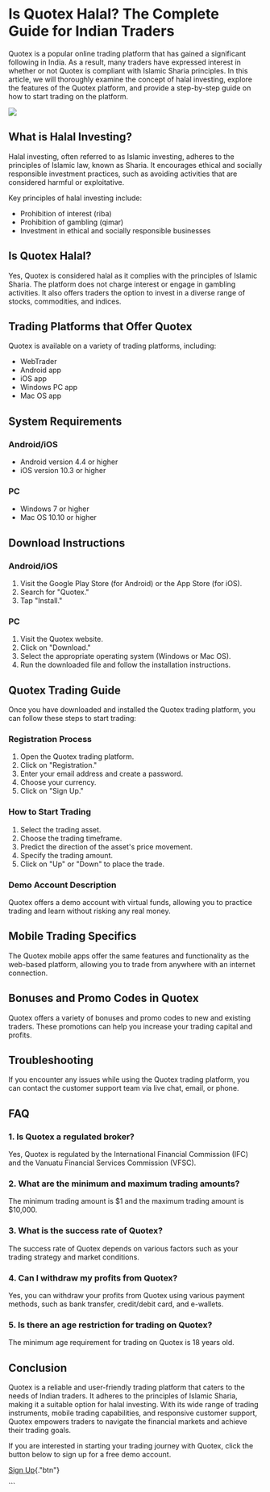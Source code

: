 # Is Quotex Halal? The Complete Guide for Indian Traders

Quotex is a popular online trading platform that has gained a
significant following in India. As a result, many traders have expressed
interest in whether or not Quotex is compliant with Islamic Sharia
principles. In this article, we will thoroughly examine the concept of
halal investing, explore the features of the Quotex platform, and
provide a step-by-step guide on how to start trading on the platform.

[![](https://static.quotex.io/files/4_en/300_250.jpg)](https://traff.sbs/brokerqxlid)

## What is Halal Investing?

Halal investing, often referred to as Islamic investing, adheres to the
principles of Islamic law, known as Sharia. It encourages ethical and
socially responsible investment practices, such as avoiding activities
that are considered harmful or exploitative.

Key principles of halal investing include:

-   Prohibition of interest (riba)
-   Prohibition of gambling (qimar)
-   Investment in ethical and socially responsible businesses

## Is Quotex Halal?

Yes, Quotex is considered halal as it complies with the principles of
Islamic Sharia. The platform does not charge interest or engage in
gambling activities. It also offers traders the option to invest in a
diverse range of stocks, commodities, and indices.

## Trading Platforms that Offer Quotex

Quotex is available on a variety of trading platforms, including:

-   WebTrader
-   Android app
-   iOS app
-   Windows PC app
-   Mac OS app

## System Requirements

### Android/iOS

-   Android version 4.4 or higher
-   iOS version 10.3 or higher

### PC

-   Windows 7 or higher
-   Mac OS 10.10 or higher

## Download Instructions

### Android/iOS

1.  Visit the Google Play Store (for Android) or the App Store (for
    iOS).
2.  Search for "Quotex."
3.  Tap "Install."

### PC

1.  Visit the Quotex website.
2.  Click on "Download."
3.  Select the appropriate operating system (Windows or Mac OS).
4.  Run the downloaded file and follow the installation instructions.

## Quotex Trading Guide

Once you have downloaded and installed the Quotex trading platform, you
can follow these steps to start trading:

### Registration Process

1.  Open the Quotex trading platform.
2.  Click on "Registration."
3.  Enter your email address and create a password.
4.  Choose your currency.
5.  Click on "Sign Up."

### How to Start Trading

1.  Select the trading asset.
2.  Choose the trading timeframe.
3.  Predict the direction of the asset\'s price movement.
4.  Specify the trading amount.
5.  Click on "Up" or "Down" to place the trade.

### Demo Account Description

Quotex offers a demo account with virtual funds, allowing you to
practice trading and learn without risking any real money.

## Mobile Trading Specifics

The Quotex mobile apps offer the same features and functionality as the
web-based platform, allowing you to trade from anywhere with an internet
connection.

## Bonuses and Promo Codes in Quotex

Quotex offers a variety of bonuses and promo codes to new and existing
traders. These promotions can help you increase your trading capital and
profits.

## Troubleshooting

If you encounter any issues while using the Quotex trading platform, you
can contact the customer support team via live chat, email, or phone.

## FAQ

### 1. Is Quotex a regulated broker?

Yes, Quotex is regulated by the International Financial Commission (IFC)
and the Vanuatu Financial Services Commission (VFSC).

### 2. What are the minimum and maximum trading amounts?

The minimum trading amount is \$1 and the maximum trading amount is
\$10,000.

### 3. What is the success rate of Quotex?

The success rate of Quotex depends on various factors such as your
trading strategy and market conditions.

### 4. Can I withdraw my profits from Quotex?

Yes, you can withdraw your profits from Quotex using various payment
methods, such as bank transfer, credit/debit card, and e-wallets.

### 5. Is there an age restriction for trading on Quotex?

The minimum age requirement for trading on Quotex is 18 years old.

## Conclusion

Quotex is a reliable and user-friendly trading platform that caters to
the needs of Indian traders. It adheres to the principles of Islamic
Sharia, making it a suitable option for halal investing. With its wide
range of trading instruments, mobile trading capabilities, and
responsive customer support, Quotex empowers traders to navigate the
financial markets and achieve their trading goals.

If you are interested in starting your trading journey with Quotex,
click the button below to sign up for a free demo account.

[Sign
Up](\%22https://broker-qx.pro/sign-up/?lid=1102511\%22){."btn"}

\`\`\`

